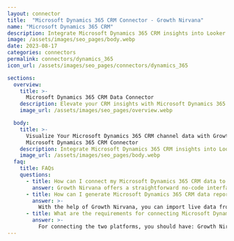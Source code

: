 ```yaml
---
layout: connector
title:  "Microsoft Dynamics 365 CRM Connector - Growth Nirvana"
name: "Microsoft Dynamics 365 CRM"
description: Integrate Microsoft Dynamics 365 CRM insights into Looker Studio for comprehensive CRM analytics that guide your customer-centric strategies.
image: /assets/images/seo_pages/body.webp
date: 2023-08-17
categories: connectors
permalink: connectors/dynamics_365
icon_url: /assets/images/seo_pages/connectors/dynamics_365

sections:
  overview:
    title: >-
      Microsoft Dynamics 365 CRM Data Connector
    description: Elevate your CRM insights with Microsoft Dynamics 365 CRM integration. Seamlessly merge customer relationship data from Microsoft Dynamics 365 CRM with Looker Studio's analytical capabilities, unlocking insights that drive customer engagement strategies, sales performance, and operational excellence.
    image_url: /assets/images/seo_pages/overview.webp

  body:
    title: >-
      Visualize Your Microsoft Dynamics 365 CRM channel data with Growth Nirvana's
      Microsoft Dynamics 365 CRM Connector
    description: Integrate Microsoft Dynamics 365 CRM insights into Looker Studio for comprehensive CRM analytics that guide your customer-centric strategies.
    image_url: /assets/images/seo_pages/body.webp
  faq:
    title: FAQs
    questions:
      - title: How can I connect my Microsoft Dynamics 365 CRM data to Google Data Studio/Looker Studio?
        answer: Growth Nirvana offers a straightforward no-code interface to connect to Microsoft Dynamics 365 CRM data sources.
      - title: How can I generate Microsoft Dynamics 365 CRM data reports in Looker Studio?
        answer: >-
          With the help of Growth Nirvana, you can import live data from Microsoft Dynamics 365 CRM into Looker Studio. These data can be viewed in charts, tables, and dashboards to generate branded reports that can be shared instantly.
      - title: What are the requirements for connecting Microsoft Dynamics 365 CRM and Looker Studio?
        answer: >-
          For connecting the two platforms, you should have: Growth Nirvana Account and Microsoft Dynamics 365 CRM Ads Account
---
```

